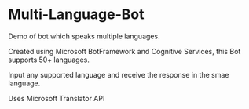 # Multi-Language-Bot
Demo of bot which speaks multiple languages.

Created using Microsoft BotFramework and Cognitive Services, this Bot supports 50+ languages.

Input any supported language and receive the response in the smae language.

Uses Microsoft Translator API
